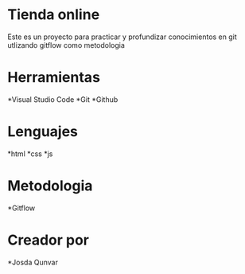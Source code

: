 # Tienda online
Este es un proyecto para practicar y profundizar conocimientos en git utlizando gitflow como metodologia

# Herramientas
*Visual Studio Code
*Git
*Github

# Lenguajes
*html
*css
*js

# Metodologia 
*Gitflow

# Creador por
*Josda Qunvar
